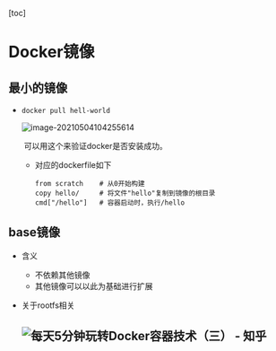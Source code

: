 [toc]

# Docker镜像

## 最小的镜像

- `docker pull hell-world`

  ![image-20210504104255614](https://raw.githubusercontent.com/KingdeGuo/myPictureBed/main/img_upload202105/04/104256-529683.png)

  ​	可以用这个来验证docker是否安装成功。

  - 对应的dockerfile如下

    ```docker
    from scratch    # 从0开始构建
    copy hello/     # 将文件"hello"复制到镜像的根目录
    cmd["/hello"]   # 容器启动时，执行/hello
    ```


## base镜像

- 含义

  - 不依赖其他镜像
  - 其他镜像可以以此为基础进行扩展

- 关于rootfs相关

  ![每天5分钟玩转Docker容器技术（三） - 知乎](https://pic2.zhimg.com/80/v2-e7bf9fbb488309f38864cac909a022a5_1440w.jpg)
  - 